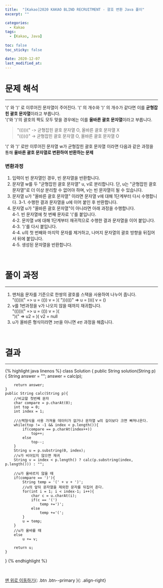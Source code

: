 ```yaml
---
title:  "[Kakao]2020 KAKAO BLIND RECRUITMENT - 괄호 변환 Java 풀이" 
excerpt: ""

categories:
  - Kakao
tags:
  - [Kakao, Java]
 
toc: false
toc_sticky: false

date: 2020-12-07
last_modified_at:
---
```


# 문제 해석
---
'(' 와 ')' 로 이루어진 문자열이 주어진다. '(' 의 개수와 ')' 의 개수가 같다면 이를 **균형잡힌 괄호 문자열**이라고 부릅니다.   
'('와 ')'의 괄호의 짝도 모두 맞을 경우에는 이를 **올바른 괄호 문자열**이라고 부릅니다.   
>"(()))(" -> 균형잡힌 괄호 문자열 O, 올바른 괄호 문자열 X   
"(())()" -> 균형잡힌 괄호 문자열 O, 올바른 괄호 문자열 O 

'(' 와 ')' 로만 이루어진 문자열 w가 균형잡힌 괄호 문자열 이라면 다음과 같은 과정을 통해 **올바른 괄호 문자열로 변환하여 반환하는 문제**

### 변환과정
1. 입력이 빈 문자열인 경우, 빈 문자열을 반환합니다. 
2. 문자열 w를 두 "균형잡힌 괄호 문자열" u, v로 분리합니다. 단, u는 "균형잡힌 괄호 문자열"로 더 이상 분리할 수 없어야 하며, v는 빈 문자열이 될 수 있습니다. 
3. 문자열 u가 "올바른 괄호 문자열" 이라면 문자열 v에 대해 1단계부터 다시 수행합니다. 
  3-1. 수행한 결과 문자열을 u에 이어 붙인 후 반환합니다. 
4. 문자열 u가 "올바른 괄호 문자열"이 아니라면 아래 과정을 수행합니다.   
  4-1. 빈 문자열에 첫 번째 문자로 '('를 붙입니다.   
  4-2. 문자열 v에 대해 1단계부터 재귀적으로 수행한 결과 문자열을 이어 붙입니다.   
  4-3. ')'를 다시 붙입니다.   
  4-4. u의 첫 번째와 마지막 문자를 제거하고, 나머지 문자열의 괄호 방향을 뒤집어서 뒤에 붙입니다.   
  4-5. 생성된 문자열을 반환합니다.

<br>

# 풀이 과정
---
1. 맨처음 문자를 기준으로 한쌍의 괄호를 스택을 사용하여 나누어 줍니다.   
"(()))(" => u = (()) v = )(
"))((()" => u = ))(( v = ()
2. v를 1번과정을 v가 나오지 않을 때까지 재귀합니다.   
"(()))(" => u = (()) v = )(   
")("     => u2 = )( v2 = null
3. u가 올바른 형식이라면 `3번`을 아니면 `4번` 과정을 해줍니다.

<br>

# 결과
---

{% highlight java linenos %}
class Solution {
    public String solution(String p) {
        String answer = "";
        answer = calc(p);
        
        return answer;
    }    
    public String calc(String p){
        //비교할 첫번째 문자
        char compare = p.charAt(0);
        int top = 0;
        int index = 1;
        
        //스택형식을 사용 가져올 데이터가 없거나 문자열 w의 길이보다 크면 빠져나온다.
        while(top != -1 && index < p.length()){
            if(compare == p.charAt(index++))            
                top++;            
            else 
                top--;
        }
        String u = p.substring(0, index);
        //v가 비어있지 않으면 재귀
        String v = index < p.length() ? calc(p.substring(index, p.length())) : "";    

        //u가 올바르지 않을 때
        if(compare == ')'){
            String temp = '(' + v + ')';
            //u의 앞뒤 문자열을 제외한 문자를 뒤집어 준다.
            for(int i = 1; i < index-1; i++){
                char c = u.charAt(i);
                if(c == '(')
                    temp +=')';
                else
                    temp +='(';                            
            }  
            u = temp;
        }
        //u가 올바를 때
        else
            u += v;             
        
        return u;
    }
}
{% endhighlight %}

<br>

[맨 위로 이동하기](#){: .btn .btn--primary }{: .align-right}